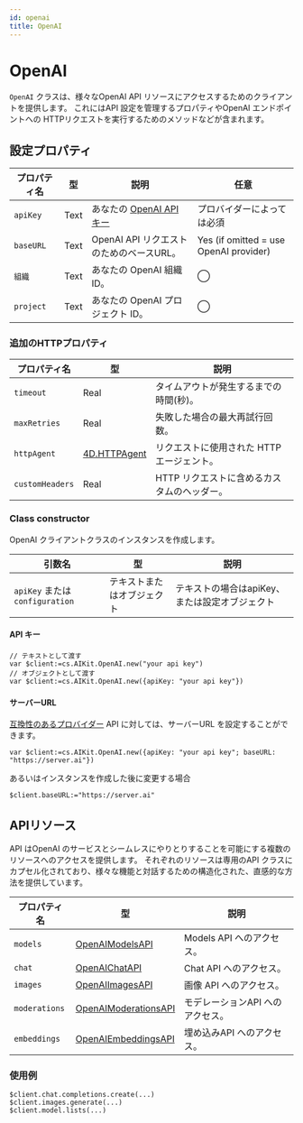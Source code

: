 ```yaml
---
id: openai
title: OpenAI
---
```


# OpenAI

`OpenAI` クラスは、様々なOpenAI API リソースにアクセスするためのクライアントを提供します。 これにはAPI 設定を管理するプロパティやOpenAI エンドポイントへの HTTPリクエストを実行するためのメソッドなどが含まれます。

## 設定プロパティ

| プロパティ名    | 型    | 説明                                                         | 任意                                                        |
| --------- | ---- | ---------------------------------------------------------- | --------------------------------------------------------- |
| `apiKey`  | Text | あなたの [OpenAI API キー](https://platform.openai.com/api-keys) | プロバイダーによっては必須                                             |
| `baseURL` | Text | OpenAI API リクエストのためのベースURL。                                | Yes (if omitted = use OpenAI provider) |
| `組織`      | Text | あなたの OpenAI 組織 ID。                                         | ◯                                                         |
| `project` | Text | あなたの OpenAI プロジェクト ID。                                     | ◯                                                         |

### 追加のHTTPプロパティ

| プロパティ名          | 型                                                                                | 説明                                      |
| --------------- | -------------------------------------------------------------------------------- | --------------------------------------- |
| `timeout`       | Real                                                                             | タイムアウトが発生するまでの時間(秒)。 |
| `maxRetries`    | Real                                                                             | 失敗した場合の最大再試行回数。                         |
| `httpAgent`     | [4D.HTTPAgent](https://developer.4d.com/docs/API/HTTPAgentClass) | リクエストに使用された HTTPエージェント。                 |
| `customHeaders` | Real                                                                             | HTTP リクエストに含めるカスタムのヘッダー。                |

### Class constructor

OpenAI クライアントクラスのインスタンスを作成します。

| 引数名                          | 型             | 説明                         |
| ---------------------------- | ------------- | -------------------------- |
| `apiKey` または `configuration` | テキストまたはオブジェクト | テキストの場合はapiKey、または設定オブジェクト |

#### API キー

```4d
// テキストとして渡す
var $client:=cs.AIKit.OpenAI.new("your api key")
// オブジェクトとして渡す
var $client:=cs.AIKit.OpenAI.new({apiKey: "your api key"})
```

#### サーバーURL

[互換性のあるプロバイダー](../compatible-openai.md) API に対しては、サーバーURL を設定することができます。

```4d
var $client:=cs.AIKit.OpenAI.new({apiKey: "your api key"; baseURL: "https://server.ai"})
```

あるいはインスタンスを作成した後に変更する場合

```4d
$client.baseURL:="https://server.ai"
```

## APIリソース

API はOpenAI のサービスとシームレスにやりとりすることを可能にする複数のリソースへのアクセスを提供します。 それぞれのリソースは専用のAPI クラスにカプセル化されており、様々な機能と対話するための構造化された、直感的な方法を提供しています。

| プロパティ名        | 型                                               | 説明                 |
| ------------- | ----------------------------------------------- | ------------------ |
| `models`      | [OpenAIModelsAPI](OpenAIModelsAPI.md)           | Models API へのアクセス。 |
| `chat`        | [OpenAIChatAPI](OpenAIChatAPI.md)               | Chat API へのアクセス。   |
| `images`      | [OpenAIImagesAPI](OpenAIImagesAPI.md)           | 画像 API へのアクセス。     |
| `moderations` | [OpenAIModerationsAPI](OpenAIModerationsAPI.md) | モデレーションAPI へのアクセス。 |
| `embeddings`  | [OpenAIEmbeddingsAPI](OpenAIEmbeddingsAPI.md)   | 埋め込みAPI へのアクセス。    |

### 使用例

```4d
$client.chat.completions.create(...)
$client.images.generate(...)
$client.model.lists(...)
```

